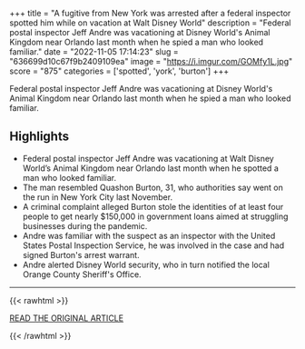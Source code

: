+++
title = "A fugitive from New York was arrested after a federal inspector spotted him while on vacation at Walt Disney World"
description = "Federal postal inspector Jeff Andre was vacationing at Disney World's Animal Kingdom near Orlando last month when he spied a man who looked familiar."
date = "2022-11-05 17:14:23"
slug = "636699d10c67f9b2409109ea"
image = "https://i.imgur.com/GOMfy1L.jpg"
score = "875"
categories = ['spotted', 'york', 'burton']
+++

Federal postal inspector Jeff Andre was vacationing at Disney World's Animal Kingdom near Orlando last month when he spied a man who looked familiar.

## Highlights

- Federal postal inspector Jeff Andre was vacationing at Walt Disney World’s Animal Kingdom near Orlando last month when he spotted a man who looked familiar.
- The man resembled Quashon Burton, 31, who authorities say went on the run in New York City last November.
- A criminal complaint alleged Burton stole the identities of at least four people to get nearly $150,000 in government loans aimed at struggling businesses during the pandemic.
- Andre was familiar with the suspect as an inspector with the United States Postal Inspection Service, he was involved in the case and had signed Burton's arrest warrant.
- Andre alerted Disney World security, who in turn notified the local Orange County Sheriff's Office.

---

{{< rawhtml >}}
  <p class="article-category">
    <a target="_blank" href="https://edition.cnn.com/2022/11/04/us/disney-world-arrest-cec/index.html">READ THE ORIGINAL ARTICLE</a>
  </p>
{{< /rawhtml >}}
